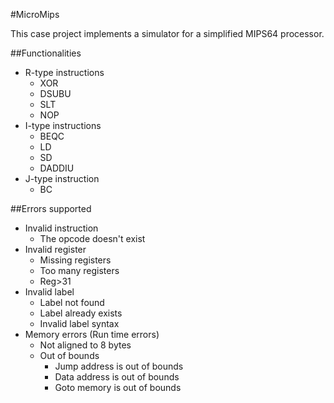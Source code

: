 #MicroMips  

This case project implements a simulator for a simplified MIPS64 processor.  

##Functionalities  
* R-type instructions
	* XOR
	* DSUBU
	* SLT
	* NOP
* I-type instructions
	* BEQC
	* LD
	* SD
	* DADDIU
* J-type instruction
	* BC

##Errors supported
* Invalid instruction
	* The opcode doesn't exist
* Invalid register
	* Missing registers
	* Too many registers
	* Reg>31
* Invalid label
	* Label not found
	* Label already exists
	* Invalid label syntax
* Memory errors (Run time errors)
	* Not aligned to 8 bytes 
	* Out of bounds
		* Jump address is out of bounds
		* Data address is out of bounds
		* Goto memory is out of bounds